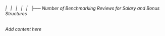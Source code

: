 ###### |   |   |   |   |   ├── Number of Benchmarking Reviews for Salary and Bonus Structures

*Add content here*